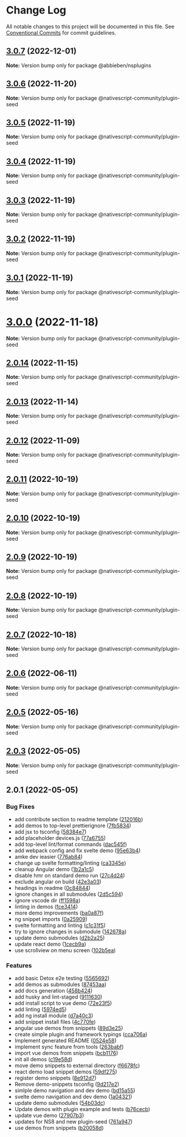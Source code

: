 # Change Log

All notable changes to this project will be documented in this file.
See [Conventional Commits](https://conventionalcommits.org) for commit guidelines.

## [3.0.7](https://github.com/nativescript-community/plugin-seed/compare/v3.0.6...v3.0.7) (2022-12-01)

**Note:** Version bump only for package @abbieben/nsplugins





## [3.0.6](https://github.com/nativescript-community/plugin-seed/compare/v3.0.5...v3.0.6) (2022-11-20)

**Note:** Version bump only for package @nativescript-community/plugin-seed





## [3.0.5](https://github.com/nativescript-community/plugin-seed/compare/v3.0.4...v3.0.5) (2022-11-19)

**Note:** Version bump only for package @nativescript-community/plugin-seed





## [3.0.4](https://github.com/nativescript-community/plugin-seed/compare/v3.0.3...v3.0.4) (2022-11-19)

**Note:** Version bump only for package @nativescript-community/plugin-seed





## [3.0.3](https://github.com/nativescript-community/plugin-seed/compare/v3.0.2...v3.0.3) (2022-11-19)

**Note:** Version bump only for package @nativescript-community/plugin-seed





## [3.0.2](https://github.com/nativescript-community/plugin-seed/compare/v3.0.1...v3.0.2) (2022-11-19)

**Note:** Version bump only for package @nativescript-community/plugin-seed





## [3.0.1](https://github.com/nativescript-community/plugin-seed/compare/v3.0.0...v3.0.1) (2022-11-19)

**Note:** Version bump only for package @nativescript-community/plugin-seed





# [3.0.0](https://github.com/nativescript-community/plugin-seed/compare/v2.0.14...v3.0.0) (2022-11-18)

**Note:** Version bump only for package @nativescript-community/plugin-seed





## [2.0.14](https://github.com/nativescript-community/plugin-seed/compare/v2.0.13...v2.0.14) (2022-11-15)

**Note:** Version bump only for package @nativescript-community/plugin-seed





## [2.0.13](https://github.com/nativescript-community/plugin-seed/compare/v2.0.12...v2.0.13) (2022-11-14)

**Note:** Version bump only for package @nativescript-community/plugin-seed





## [2.0.12](https://github.com/nativescript-community/plugin-seed/compare/v2.0.11...v2.0.12) (2022-11-09)

**Note:** Version bump only for package @nativescript-community/plugin-seed





## [2.0.11](https://github.com/nativescript-community/plugin-seed/compare/v2.0.10...v2.0.11) (2022-10-19)

**Note:** Version bump only for package @nativescript-community/plugin-seed





## [2.0.10](https://github.com/nativescript-community/plugin-seed/compare/v2.0.9...v2.0.10) (2022-10-19)

**Note:** Version bump only for package @nativescript-community/plugin-seed





## [2.0.9](https://github.com/nativescript-community/plugin-seed/compare/v2.0.8...v2.0.9) (2022-10-19)

**Note:** Version bump only for package @nativescript-community/plugin-seed





## [2.0.8](https://github.com/nativescript-community/plugin-seed/compare/v2.0.7...v2.0.8) (2022-10-19)

**Note:** Version bump only for package @nativescript-community/plugin-seed





## [2.0.7](https://github.com/nativescript-community/plugin-seed/compare/v2.0.6...v2.0.7) (2022-10-18)

**Note:** Version bump only for package @nativescript-community/plugin-seed





## [2.0.6](https://github.com/nativescript-community/plugin-seed/compare/v2.0.5...v2.0.6) (2022-06-11)

**Note:** Version bump only for package @nativescript-community/plugin-seed





## [2.0.5](https://github.com/nativescript-community/plugin-seed/compare/v2.0.3...v2.0.5) (2022-05-16)

**Note:** Version bump only for package @nativescript-community/plugin-seed





## [2.0.3](https://github.com/nativescript-community/plugin-seed/compare/v2.0.1...v2.0.3) (2022-05-05)

**Note:** Version bump only for package @nativescript-community/plugin-seed





## 2.0.1 (2022-05-05)


### Bug Fixes

* add contribute section to readme template ([212016b](https://github.com/nativescript-community/plugin-seed/commit/212016b798d33ce417eb034b24f3444baea283e0))
* add demos to top-level prettierignore ([7fb5834](https://github.com/nativescript-community/plugin-seed/commit/7fb5834924cb7482afc6a52c30a7419c846107c5))
* add jsx to tsconfig ([58384e7](https://github.com/nativescript-community/plugin-seed/commit/58384e7b4b96fca39c29dd48d0ae030073b5b1bf))
* add placeholder devices.js ([77a6755](https://github.com/nativescript-community/plugin-seed/commit/77a67557bf839ce9317e8449b3077e0e884837bc))
* add top-level lint/format commands ([dac545f](https://github.com/nativescript-community/plugin-seed/commit/dac545f70111215efc2925f80666393b356691d0))
* add webpack config and fix svelte demo ([95e63b4](https://github.com/nativescript-community/plugin-seed/commit/95e63b48dffc02e03f52b7ea704a13c577708092))
* amke dev ieasier ([776ab84](https://github.com/nativescript-community/plugin-seed/commit/776ab843f41ec15b5f1a9e4808f029025970cdc7))
* change up svelte formatting/linting ([ca3345e](https://github.com/nativescript-community/plugin-seed/commit/ca3345ecdf677a654d62e5b667b2e34493f5a195))
* cleanup Angular demo ([1b2a1c5](https://github.com/nativescript-community/plugin-seed/commit/1b2a1c5d88844dfd82fda5d47161e7fda725e23c))
* disable hmr on standard demo run ([27c4d24](https://github.com/nativescript-community/plugin-seed/commit/27c4d24310b90420fa5c2a07fccca3290a03b7f9))
* exclude angular on build ([42e3a03](https://github.com/nativescript-community/plugin-seed/commit/42e3a03fa057dc7c1123b372f6c844ef90a70550))
* headings in readme ([0c84844](https://github.com/nativescript-community/plugin-seed/commit/0c8484450dff11d42d0b099dd1527d68dece6c11))
* ignore changes in all submodules ([2d5c594](https://github.com/nativescript-community/plugin-seed/commit/2d5c5948a43de140b89fe081c4a83f660da8b894))
* ignore vscode dir ([ff1598a](https://github.com/nativescript-community/plugin-seed/commit/ff1598ab864a176841f534f9db8a92ccaa90c2f0))
* linting in demos ([fce3414](https://github.com/nativescript-community/plugin-seed/commit/fce3414c7dbb998409d502d1586f3dcce7047ccb))
* more demo improvements ([ba0a87f](https://github.com/nativescript-community/plugin-seed/commit/ba0a87fcb1e78ac981ec9780ab790d6d3262b9a9))
* ng snippet imports ([0a25909](https://github.com/nativescript-community/plugin-seed/commit/0a259097f452ce8252e6780ac9b8aa58ad09c93c))
* svelte formatting and linting ([c1c31f5](https://github.com/nativescript-community/plugin-seed/commit/c1c31f55db6fea4d99868f41c3cfbc92e53d5907))
* try to ignore changes in submodule ([142678a](https://github.com/nativescript-community/plugin-seed/commit/142678aaabb2dc87de8329f843205f48680cf9b9))
* update demo submodules ([d2b2a25](https://github.com/nativescript-community/plugin-seed/commit/d2b2a25957ad0ab0750c7d94d51ac4bff7598bc4))
* update react demo ([1cecb9a](https://github.com/nativescript-community/plugin-seed/commit/1cecb9aafca9b5abc0e5ba3da874ecbfbff165f1))
* use scrollview on menu screen ([102b5ea](https://github.com/nativescript-community/plugin-seed/commit/102b5eac1c6fc51a3721c6c8bcf5f1a0a36f6871))


### Features

* add basic Detox e2e testing ([5565692](https://github.com/nativescript-community/plugin-seed/commit/55656924ad1c2a622a078f9dfedff0df10711848))
* add demos as submodules ([87453aa](https://github.com/nativescript-community/plugin-seed/commit/87453aa4cfbff1f852e7e3bbbf474eb4bce4dfc9))
* add docs generation ([458b424](https://github.com/nativescript-community/plugin-seed/commit/458b42403bf05f4143bc0a6ac8276107f3a47ea8))
* add husky and lint-staged ([9111630](https://github.com/nativescript-community/plugin-seed/commit/9111630ce822386837b5aaf45446f9c99f0323e6))
* add install script to vue demo ([72e23f5](https://github.com/nativescript-community/plugin-seed/commit/72e23f5da5f8b3290f0505f1173f5fb3530fd44f))
* add linting ([5974ed5](https://github.com/nativescript-community/plugin-seed/commit/5974ed527a027adb4caebea9dde5a6dd92804bf6))
* add ng install module ([d7a40c3](https://github.com/nativescript-community/plugin-seed/commit/d7a40c3d70e45fd72d86826a573d586eb127d511))
* add snippet install files ([4c770fe](https://github.com/nativescript-community/plugin-seed/commit/4c770fea0314750c70e5d3421fa1003353e9f042))
* angular use demos from snippets ([89d3e25](https://github.com/nativescript-community/plugin-seed/commit/89d3e25e23a26569c273aa14d689d80f541093f7))
* create simple plugin and framework typings ([cca706a](https://github.com/nativescript-community/plugin-seed/commit/cca706a990bdc9c1566bb554ff8380971da23ee7))
* Implement generated README ([0524e58](https://github.com/nativescript-community/plugin-seed/commit/0524e582c15936ce7a1622ba4c6277791945e71b))
* implement sync feature from tools ([263babf](https://github.com/nativescript-community/plugin-seed/commit/263babf7f2ae433cf1751f0fbc446a5646b598f5))
* import vue demos from snippets ([bcb1176](https://github.com/nativescript-community/plugin-seed/commit/bcb1176dcf995fa8906940c33743e86ed41c40ab))
* init all demos ([c19e58d](https://github.com/nativescript-community/plugin-seed/commit/c19e58d1106aa865f0ceba7961c427ac7c9cfa98))
* move demo snippets to external directory ([f6678fc](https://github.com/nativescript-community/plugin-seed/commit/f6678fc898e32c682c745705dd7f6a71c5557f32))
* react demo load snippet demos ([59df275](https://github.com/nativescript-community/plugin-seed/commit/59df275b9e6b0227495bfe0aa269889b906586fc))
* register demo snippets ([8e912d7](https://github.com/nativescript-community/plugin-seed/commit/8e912d7b3c4d1d6ecf1c28d609b768a8676e7d0c))
* Remove demo-snippets tsconfig ([9d217e2](https://github.com/nativescript-community/plugin-seed/commit/9d217e214a6176dccc2c33d9e4b125945d2f99c3))
* simlple demo navigation and dev demo ([bd15a55](https://github.com/nativescript-community/plugin-seed/commit/bd15a5507689db5263019511f94e0475374bfff0))
* svelte demo navigation and dev demo ([1a04321](https://github.com/nativescript-community/plugin-seed/commit/1a04321e507fedc3496753b6134ac2cad0391452))
* update demo submodules ([54b03dc](https://github.com/nativescript-community/plugin-seed/commit/54b03dc40e1f9910b31fcaf7ac5a8da8bcddc830))
* Update demos with plugin example and tests ([b76cecb](https://github.com/nativescript-community/plugin-seed/commit/b76cecb00ffd0ffbca97d7b408556f919e67ada1))
* update vue demo ([27907b3](https://github.com/nativescript-community/plugin-seed/commit/27907b354796b2ebf76c89f1ad3507a48d5d81f8))
* updates for NS8 and new plugin-seed ([761a947](https://github.com/nativescript-community/plugin-seed/commit/761a947228305e9b39e5288c008ff23d09b8e70c))
* use demos from snippets ([b20058d](https://github.com/nativescript-community/plugin-seed/commit/b20058dee4491d4cc14646ad3fd775c2c14185c0))
